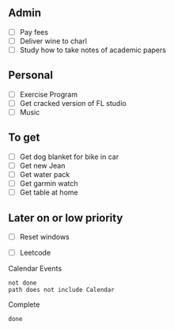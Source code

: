 ## Admin
- [ ] Pay fees
- [ ] Deliver wine to charl
- [ ] Study how to take notes of academic papers
## Personal

- [ ] Exercise Program
- [ ] Get cracked version of FL studio
- [ ] Music
## To get

- [ ] Get dog blanket for bike in car
- [ ] Get new Jean
- [ ] Get water pack
- [ ] Get garmin watch
- [ ] Get table at home
## Later on or low priority
- [ ] Reset windows
- [ ] Leetcode










Calendar Events

```tasks
not done
path does not include Calendar

```

Complete
```tasks
done
```
